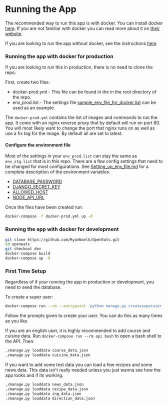 # Running the App

The recommended way to run this app is with docker. You can install docker [here](https://www.docker.com/products/overview). If you are not familiar with docker you can read more about it on [their website](https://www.docker.com/what-docker).

If you are looking to run the app without docker, see the instructions [here](Running_without_Docker.md)

### Running the app with docker for production

If you are looking to run this in production, there is no need to clone the repo.

First, create two files:
- docker-prod.yml - This file can be found in the in the root directory of the repo.
- env_prod.list - The settings file [sample_env_file_for_docker.list](sample_env_file_for_docker.list) can be used as an example.

The `docker-prod.yml` contains the list of images and commands to run the app. It come with an nginx reverse proxy that by default will run on port 80. You will most likely want to change the port that nginx runs on as well as use a fix tag for the image. By default all are set to latest.

#### Configure the environment file
Most of the settings in your `env_prod.list` can stay the same as `env_stg.list` that is in this repo. There are a few config settings that need to be changed for most configurations. See [Setting_up_env_file.md](Setting_up_env_file.md) for a complete description of the environment variables.

- [DATABASE_PASSWORD](Setting_up_env_file.md#DATABASE_PASSWORD)
- [DJANGO_SECRET_KEY](Setting_up_env_file.md#DJANGO_SECRET_KEY)
- [ALLOWED_HOST](Setting_up_env_file.md#ALLOWED_HOST)
- [NODE_API_URL](Setting_up_env_file.md#NODE_API_URL)


Once the files have been created run:

```bash
docker-compose -f docker-prod.yml up -d
```

### Running the app with docker for development
```bash
git clone https://github.com/RyanNoelk/OpenEats.git
cd openeats
git checkout dev
docker-compose build
docker-compose up -d
```

### First Time Setup

Regardless of if your running the app in production or development, you need to seed the database.

To create a super user:
``` bash
docker-compose run --rm --entrypoint 'python manage.py createsuperuser' api
```
Follow the prompts given to create your user. You can do this as many times as you like.

If you are an english user, it is highly recommended to add course and cuisine data. Run `docker-compose run --rm api bash` to open a bash shell to the API. Then:
```bash
./manage.py loaddata course_data.json
./manage.py loaddata cuisine_data.json
```

If you want to add some test data you can load a few recipes and some news data. This data isn't really needed unless you just wanna see how the app looks and if its working.
```bash
./manage.py loaddata news_data.json
./manage.py loaddata recipe_data.json
./manage.py loaddata ing_data.json
./manage.py loaddata direction_data.json
```
